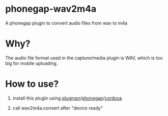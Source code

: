 phonegap-wav2m4a
================

A phonegap plugin to convert audio files from wav to m4a

Why?
================

The audio file format used in the capture/media plugin is WAV, which is too big for mobile uploading.

How to use?
================

1. install this plugin using [plugman](https://npmjs.org/package/plugman)/[phonegap](https://npmjs.org/package/phonegap)/[cordova](https://npmjs.org/package/cordova)

2. call wav2m4a.convert after "device ready"
